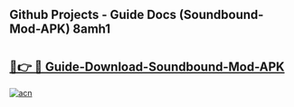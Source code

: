## Github Projects - Guide Docs (Soundbound-Mod-APK) 8amh1

# <h2><a href="https://apkcomod.com?title=Soundbound-Mod-APK">🔗👉 🔴 Guide-Download-Soundbound-Mod-APK </a></h2>

[![acn](https://github.com/user-attachments/assets/0f9c940e-d8b0-45ae-aac7-cd30a18b3e1c)](https://apkcomod.com?title=Soundbound-Mod-APK)
